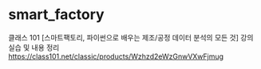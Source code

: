# smart_factory

클래스 101 [스마트팩토리, 파이썬으로 배우는 제조/공정 데이터 분석의 모든 것] 강의 실습 및 내용 정리
https://class101.net/classic/products/Wzhzd2eWzGnwVXwFjmug
